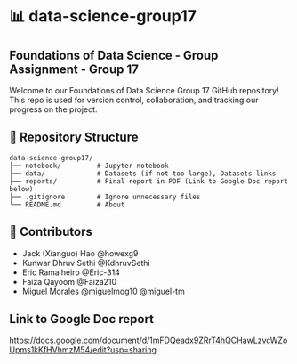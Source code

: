# 📊 data-science-group17

## Foundations of Data Science - Group Assignment - Group 17
Welcome to our Foundations of Data Science Group 17 GitHub repository! This repo is used for version control, collaboration, and tracking our progress on the project.

## 📁 Repository Structure

    data-science-group17/
    ├── notebook/         # Jupyter notebook
    ├── data/             # Datasets (if not too large), Datasets links
    ├── reports/          # Final report in PDF (Link to Google Doc report below)
    ├── .gitignore        # Ignore unnecessary files
    └── README.md         # About

## 👥 Contributors
- Jack (Xianguo) Hao      @howexg9
- Kunwar Dhruv Sethi      @KdhruvSethi
- Eric Ramalheiro         @Eric-314
- Faiza Qayoom            @Faiza210
- Miguel Morales          @miguelmog10 @miguel-tm

## Link to Google Doc report 

https://docs.google.com/document/d/1mFDQeadx9ZRrT4hQCHawLzvcWZoUpms1kKfHVhmzM54/edit?usp=sharing
